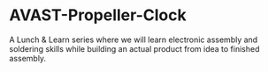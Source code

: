 # AVAST-Propeller-Clock
A Lunch &amp; Learn series where we will learn electronic assembly and soldering skills while building an actual product from idea to finished assembly.
